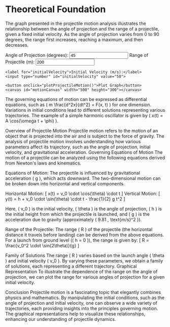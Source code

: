 # Theoretical Foundation

The graph presented in the projectile motion analysis illustrates the relationship between the angle of projection and the range of a projectile, given a fixed initial velocity. As the angle of projection varies from 0 to 90 degrees, the range first increases, reaching a maximum, and then decreases. 

<div class="container">
    <label for="angle">Angle of Projection (degrees):</label>
    <input type="number" id="angle" value="45">
    <label for="range">Range of Projectile (m):</label>
    <input type="number" id="range" value="200">

    <label for="initialVelocity">Initial Velocity (m/s):</label>
    <input type="number" id="initialVelocity" value="50">

    <button onclick="plotProjectileMotion()">Plot Graph</button>
    <canvas id="motionCanvas" width="500" height="300"></canvas>
</div>

<script>
function calculateRange(v0, angle) {
    const g = 9.81; // acceleration due to gravity (m/s^2)
    return (v0 ** 2 * Math.sin(2 * angle * Math.PI / 180)) / g;
}

function plotProjectileMotion() {
    const initialVelocity = parseFloat(document.getElementById("initialVelocity").value);
    const canvas = document.getElementById("motionCanvas");
    const ctx = canvas.getContext("2d");
    
    // Clear the canvas
    ctx.clearRect(0, 0, canvas.width, canvas.height);
    ctx.beginPath();
    
    const angles = Array.from({length: 91}, (_, i) => i); // angles from 0 to 90
    const ranges = angles.map(angle => calculateRange(initialVelocity, angle));

    // Plotting
    ctx.moveTo(50, canvas.height - 50); // move to the starting point
    angles.forEach((angle, index) => {
        const x = angle * (canvas.width - 100) / 90 + 50; // Scale x to canvas width
        const y = canvas.height - (ranges[index] * (canvas.height - 100) / Math.max(...ranges)); // Scale y to canvas height
        ctx.lineTo(x, y);
    });

    ctx.strokeStyle = "blue";
    ctx.stroke();
    
    // Axes
    ctx.beginPath();
    ctx.moveTo(50, 300);
    ctx.lineTo(50, 50);
    ctx.lineTo(500, 300);
    ctx.stroke();
    
    // Labels
    ctx.fillStyle = "black";
    ctx.fillText("Angle of Projection (degrees)", 350, 380);
    ctx.fillText("Range (m)", 10, 20);
}
</script>

The governing equations of motion can be expressed as differential equations, such as \( m \frac{d^2x}{dt^2} = F(x, t) \) for one dimension. Variations in initial conditions lead to different solutions representing various trajectories. The example of a simple harmonic oscillator is given by \( x(t) = A \cos(\omega t + \phi) \).

Overview of Projectile Motion
Projectile motion refers to the motion of an object that is projected into the air and is subject to the force of gravity. The analysis of projectile motion involves understanding how various parameters affect its trajectory, such as the angle of projection, initial velocity, and gravitational acceleration.
Governing Equations of Motion
The motion of a projectile can be analyzed using the following equations derived from Newton's laws and kinematics.

Equations of Motion:
The projectile is influenced by gravitational acceleration ( g ), which acts downward. The two-dimensional motion can be broken down into horizontal and vertical components.

Horizontal Motion:
[
x(t) = v_0 \cdot \cos(\theta) \cdot t
]
Vertical Motion:
[
y(t) = h + v_0 \cdot \sin(\theta) \cdot t - \frac{1}{2} g t^2
]

Here, ( v_0 ) is the initial velocity, ( \theta ) is the angle of projection, ( h ) is the initial height from which the projectile is launched, and ( g ) is the acceleration due to gravity (approximately ( 9.81 , \text{m/s}^2 )).

Range of the Projectile:
The range ( R ) of the projectile (the horizontal distance it travels before landing) can be derived from the above equations. For a launch from ground level (( h = 0 )), the range is given by:
[
R = \frac{v_0^2 \cdot \sin(2\theta)}{g}
]


Family of Solutions
The range ( R ) varies based on the launch angle ( \theta ) and initial velocity ( v_0 ). By varying these parameters, we obtain a family of solutions, each representing a different trajectory.
Graphical Representation
To illustrate the dependence of the range on the angle of projection, we can plot the range for various angles of projection for a given initial velocity.

Conclusion
Projectile motion is a fascinating topic that elegantly combines physics and mathematics. By manipulating the initial conditions, such as the angle of projection and initial velocity, one can observe a wide variety of trajectories, each providing insights into the principles governing motion. The graphical representations help to visualize these relationships, enhancing our understanding of projectile dynamics.
